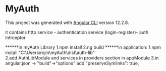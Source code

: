 # MyAuth

This project was generated with [Angular CLI](https://github.com/angular/angular-cli) version 12.2.8.

it contains http service - authentication service (login-register)- auth intrceptor




******in myAuth Library
1.npm install 
2.ng build
******in application:
1.npm install "C:\Users\rojin\myAuth\dist\auth-lib"    
2.add AuthLibModule and services in providers section in appModule
3.in angular.json -> "build"->"options" add
                        "preserveSymlinks": true,

